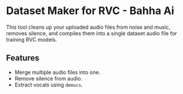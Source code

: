 # Dataset Maker for RVC - Bahha Ai
This tool cleans up your uploaded audio files from noise and music, removes silence, and compiles them into a single dataset audio file for training RVC models.

## Features
- Merge multiple audio files into one.
- Remove silence from audio.
- Extract vocals using `demucs`.

